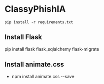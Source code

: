 # ClassyPhishIA

```
pip install -r requirements.txt
```

## Install Flask

pip install flask flask_sqlalchemy flask-migrate

## Install animate.css

- npm install animate.css --save

